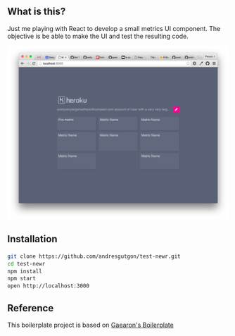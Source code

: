 ## What is this?
Just me playing with React to develop a small metrics UI component. The objective is be able to make the UI and test the resulting code.

![Screenshot](./screenshot.png)

## Installation

```bash
git clone https://github.com/andresgutgon/test-newr.git
cd test-newr
npm install
npm start
open http://localhost:3000
```

## Reference
This boilerplate project is based on [Gaearon's Boilerplate](https://github.com/gaearon/react-transform-boilerplate)
